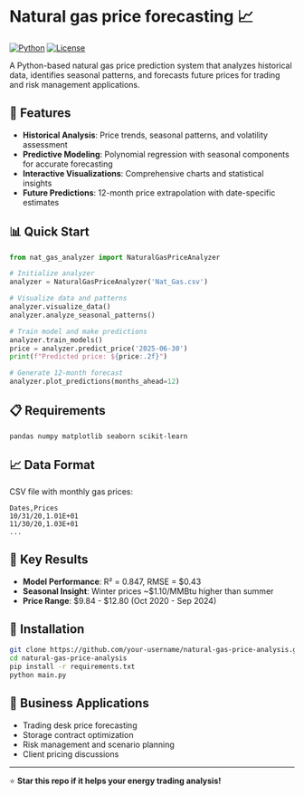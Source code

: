 # Natural gas price forecasting 📈

[![Python](https://img.shields.io/badge/Python-3.8%2B-blue)](https://www.python.org/)
[![License](https://img.shields.io/badge/License-MIT-green.svg)](https://opensource.org/licenses/MIT)

A Python-based natural gas price prediction system that analyzes historical data, identifies seasonal patterns, and forecasts future prices for trading and risk management applications.

## 🚀 Features

- **Historical Analysis**: Price trends, seasonal patterns, and volatility assessment
- **Predictive Modeling**: Polynomial regression with seasonal components for accurate forecasting
- **Interactive Visualizations**: Comprehensive charts and statistical insights
- **Future Predictions**: 12-month price extrapolation with date-specific estimates

## 📊 Quick Start

```python
from nat_gas_analyzer import NaturalGasPriceAnalyzer

# Initialize analyzer
analyzer = NaturalGasPriceAnalyzer('Nat_Gas.csv')

# Visualize data and patterns
analyzer.visualize_data()
analyzer.analyze_seasonal_patterns()

# Train model and make predictions
analyzer.train_models()
price = analyzer.predict_price('2025-06-30')
print(f"Predicted price: ${price:.2f}")

# Generate 12-month forecast
analyzer.plot_predictions(months_ahead=12)
```

## 📋 Requirements

```
pandas numpy matplotlib seaborn scikit-learn
```

## 📈 Data Format

CSV file with monthly gas prices:
```csv
Dates,Prices
10/31/20,1.01E+01
11/30/20,1.03E+01
...
```

## 🎯 Key Results

- **Model Performance**: R² = 0.847, RMSE = $0.43
- **Seasonal Insight**: Winter prices ~$1.10/MMBtu higher than summer
- **Price Range**: $9.84 - $12.80 (Oct 2020 - Sep 2024)

## 🔧 Installation

```bash
git clone https://github.com/your-username/natural-gas-price-analysis.git
cd natural-gas-price-analysis
pip install -r requirements.txt
python main.py
```

## 🏢 Business Applications

- Trading desk price forecasting
- Storage contract optimization
- Risk management and scenario planning
- Client pricing discussions

---

⭐ **Star this repo if it helps your energy trading analysis!**
